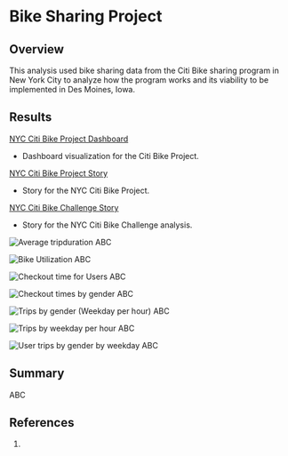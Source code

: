 # Bike Sharing Project

## Overview

This analysis used bike sharing data from the Citi Bike sharing program in New York City to analyze how the program works and its viability to be implemented in Des Moines, Iowa.

## Results

[NYC Citi Bike Project Dashboard](https://public.tableau.com/profile/matthew.kaufmann#!/vizhome/NYCCitiBikeProjectDashboard/NYCCitiBike) 
- Dashboard visualization for the Citi Bike Project.

[NYC Citi Bike Project Story](https://public.tableau.com/profile/matthew.kaufmann#!/vizhome/NYCCitiBikeProject_16098901306970/NYCCitiBikeStory)
- Story for the NYC Citi Bike Project.

[NYC Citi Bike Challenge Story](https://public.tableau.com/profile/matthew.kaufmann#!/vizhome/NYCCitiBikeChallenge_16098898415460/NYCCitibikeStory)
- Story for the NYC Citi Bike Challenge analysis.

![Average tripduration](https://github.com/MattK1454/bikesharing/blob/main/images/Average%20tripduration.png)
ABC

![Bike Utilization](https://github.com/MattK1454/bikesharing/blob/main/images/Bike%20Utilization.png)
ABC

![Checkout time for Users](https://github.com/MattK1454/bikesharing/blob/main/images/Checkout%20Time%20for%20Users.png)
ABC

![Checkout times by gender](https://github.com/MattK1454/bikesharing/blob/main/images/Checkout%20Times%20by%20Gender.png)
ABC

![Trips by gender (Weekday per hour)](https://github.com/MattK1454/bikesharing/blob/main/images/Trips%20by%20Gender%20(Weekday%20per%20Hour).png)
ABC

![Trips by weekday per hour](https://github.com/MattK1454/bikesharing/blob/main/images/Trips%20by%20Weekday%20per%20Hour.png)
ABC

![User trips by gender by weekday](https://github.com/MattK1454/bikesharing/blob/main/images/User%20Trips%20by%20Gender%20by%20Weekday.png)
ABC

## Summary

ABC

## References

1. 

